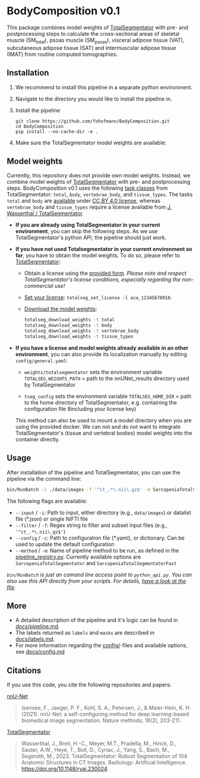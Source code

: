 # BodyComposition v0.1
This package combines model weights of [TotalSegmentator](https://github.com/wasserth/TotalSegmentator) with pre- and postprocessing steps to calculate the cross-sectional areas of skeletal muscle (SM<sub>total</sub>), psoas muscle (SM<sub>psoas</sub>), visceral adipose tissue (VAT), subcutaneous adipose tissue (SAT) and intermuscular adipose tissue (IMAT) from routine computed tomographies.

## Installation

1. We recommend to install this pipeline in a separate python environment.

2. Navigate to the directory you would like to install the pipeline in.

3. Install the pipeline
   ```b
   git clone https://github.com/fohofmann/BodyComposition.git
   cd BodyComposition
   pip install --no-cache-dir -e .
   ```

4. Make sure the TotalSegmentator model weights are available:

## Model weights

Currently, this repository does not provide own model weights. Instead, we combine model weights of  [TotalSegmentator](https://github.com/wasserth/TotalSegmentator) with pre- and postprocessing steps. BodyComposition v0.1 uses the following [task classes](https://github.com/wasserth/TotalSegmentator/blob/master/totalsegmentator/map_to_binary.py) from TotalSegmentator: `total`, `body`, `vertebrae_body`, and `tissue_types`. The tasks `total` and `body` are [available](https://github.com/wasserth/TotalSegmentator/releases/tag/v2.0.0-weights) under [CC BY 4.0 license](https://creativecommons.org/licenses/by/4.0/legalcode), whereas `vertebrae_body` and `tissue_types` require a license available from [J. Wasserthal / TotalSegmentator](https://github.com/wasserth/TotalSegmentator).

- **If you are already using TotalSegmentator in your current environment**, you can skip the following steps. As we use TotalSegmentator's python API, the pipeline should just work.

- **If you have not used Totalsegmentator in your current environment so far**, you have to obtain the model weights. To do so, please refer to [TotalSegmentator](https://github.com/wasserth/TotalSegmentator):

  - Obtain a license using the [provided form](https://github.com/wasserth/TotalSegmentator#subtasks). *Please note and respect TotalSegmentator's license conditions, especially regarding the non-commercial use!*

  - [Set your license](https://github.com/wasserth/TotalSegmentator?tab=readme-ov-file#other-commands): `totalseg_set_license -l aca_12345678910`.

  - [Download the model weights](https://github.com/wasserth/TotalSegmentator?tab=readme-ov-file#other-commands): 

    ````bash
    totalseg_download_weights -t total
    totalseg_download_weights -t body
    totalseg_download_weights -t vertebrae_body
    totalseg_download_weights -t tissue_types
    ````

- **If you have a license and model weights already available in an other environment**, you can also provide its localization manually by editing `config/general.yaml`:

  - `weights/totalsegmentator` sets the environment variable `TOTALSEG_WEIGHTS_PATH` = path to the nnUNet_results directory used by TotalSegmentator

  - `tseg_config` sets the environment variable `TOTALSEG_HOME_DIR` = path to the home directory of TotalSegmentator, e.g. containing the configuration file 8including your license key)

  This method can also be used to mount a model directory when you are using the provided docker. We can not and do not want to integrate TotalSegmentator's (tissue and vertebral bodies) model weights into the container directly.

## Usage

After installation of the pipeline and TotalSegmentator, you can use the pipeline via the command line:

```bash
bin/RunBatch -i ./data/images -f '^ct_.*\.nii\.gz$' -m SarcopeniaTotalSegmentator
```

The following flags are available:

- `--input` / `-i`: Path to input, either directory (e.g., `data/images`) or datalist file (*.json) or single NiFTI file
- `--filter` / `-f`: Regex string to filter and subset input files (e.g., `'^ct_.*\.nii\.gz$'`)
- `--config` / `-c`: Path to configuration file (*.yaml), or dictionary. Can be used to update the default configuration
- `--method` / `-m`: Name of pipeline method to be run, as defined in the [pipeline_registry.py](BodyComposition/pipeline_registry.py). Currently available options are `SarcopeniaTotalSegmentator` and `SarcopeniaTotalSegmentatorFast` 

*`bin/RunBatch` is just an comand line access point to `python_api.py`. You can also use this API directly from your scripts. For details, [have a look at the file](BodyComposition/python_api.py).*

## More

- A detailed description of the pipeline and it's logic can be found in [docs/pipeline.md](docs/pipeline.md).
- The labels returned as `labels` and `masks` are described in [docs/labels.md](docs/labels.md).
- For more information regarding the [config/](config/)-files and available options, see [docs/config.md](docs/config.md)

## Citations

If you use this code, you cite the following repositories and papers:

[nnU-Net](https://github.com/MIC-DKFZ/nnUNet)

> Isensee, F., Jaeger, P. F., Kohl, S. A., Petersen, J., & Maier-Hein, K. H. (2021). nnU-Net: a self-configuring method for deep learning-based biomedical image segmentation. Nature methods, 18(2), 203-211.

[TotalSegmentator](https://github.com/wasserth/TotalSegmentator)

> Wasserthal, J., Breit, H.-C., Meyer, M.T., Pradella, M., Hinck, D., Sauter, A.W., Heye, T., Boll, D., Cyriac, J., Yang, S., Bach, M., Segeroth, M., 2023. TotalSegmentator: Robust Segmentation of 104 Anatomic Structures in CT Images. Radiology: Artificial Intelligence. https://doi.org/10.1148/ryai.230024
